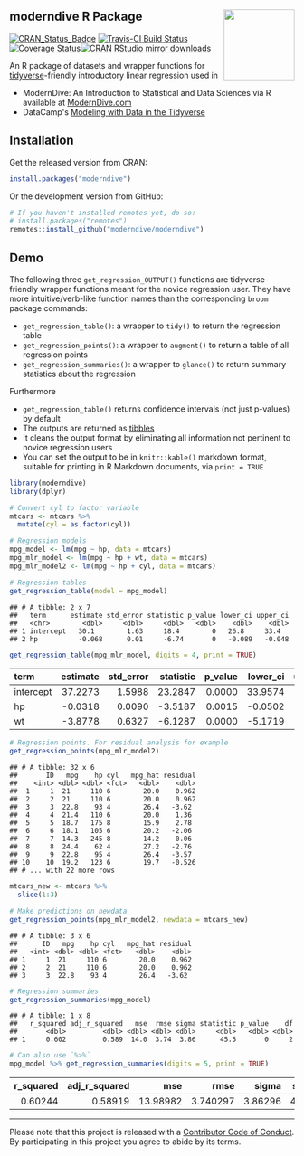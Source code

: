 
moderndive R Package <img src="https://github.com/moderndive/moderndive/blob/master/images/hex_blue_text.png?raw=true" align="right" width=125 />
-------------------------------------------------------------------------------------------------------------------------------------------------

[![CRAN\_Status\_Badge](http://www.r-pkg.org/badges/version/moderndive)](https://cran.r-project.org/package=moderndive) [![Travis-CI Build Status](https://travis-ci.org/moderndive/moderndive.svg?branch=master)](https://travis-ci.org/moderndive/moderndive) [![Coverage Status](https://img.shields.io/codecov/c/github/moderndive/moderndive/master.svg)](https://codecov.io/github/moderndive/moderndive?branch=master)[![CRAN RStudio mirror downloads](http://cranlogs.r-pkg.org/badges/moderndive)](http://www.r-pkg.org/pkg/moderndive)

An R package of datasets and wrapper functions for [tidyverse](https://www.tidyverse.org/)-friendly introductory linear regression used in

-   ModernDive: An Introduction to Statistical and Data Sciences via R available at [ModernDive.com](https://moderndive.com/)
-   DataCamp's [Modeling with Data in the Tidyverse](https://www.datacamp.com/courses/modeling-with-data-in-the-tidyverse)

Installation
------------

Get the released version from CRAN:

``` r
install.packages("moderndive")
```

Or the development version from GitHub:

``` r
# If you haven't installed remotes yet, do so:
# install.packages("remotes")
remotes::install_github("moderndive/moderndive")
```

Demo
----

The following three `get_regression_OUTPUT()` functions are tidyverse-friendly wrapper functions meant for the novice regression user. They have more intuitive/verb-like function names than the corresponding `broom` package commands:

-   `get_regression_table()`: a wrapper to `tidy()` to return the regression table
-   `get_regression_points()`: a wrapper to `augment()` to return a table of all regression points
-   `get_regression_summaries()`: a wrapper to `glance()` to return summary statistics about the regression

Furthermore

-   `get_regression_table()` returns confidence intervals (not just p-values) by default
-   The outputs are returned as [tibbles](https://blog.rstudio.com/2016/03/24/tibble-1-0-0/)
-   It cleans the output format by eliminating all information not pertinent to novice regression users
-   You can set the output to be in `knitr::kable()` markdown format, suitable for printing in R Markdown documents, via `print = TRUE`

``` r
library(moderndive)
library(dplyr)
```

``` r
# Convert cyl to factor variable
mtcars <- mtcars %>% 
  mutate(cyl = as.factor(cyl))

# Regression models
mpg_model <- lm(mpg ~ hp, data = mtcars)
mpg_mlr_model <- lm(mpg ~ hp + wt, data = mtcars)
mpg_mlr_model2 <- lm(mpg ~ hp + cyl, data = mtcars)

# Regression tables
get_regression_table(model = mpg_model)
```

    ## # A tibble: 2 x 7
    ##   term      estimate std_error statistic p_value lower_ci upper_ci
    ##   <chr>        <dbl>     <dbl>     <dbl>   <dbl>    <dbl>    <dbl>
    ## 1 intercept   30.1        1.63     18.4        0   26.8     33.4  
    ## 2 hp          -0.068      0.01     -6.74       0   -0.089   -0.048

``` r
get_regression_table(mpg_mlr_model, digits = 4, print = TRUE)
```

| term      |  estimate|  std\_error|  statistic|  p\_value|  lower\_ci|  upper\_ci|
|:----------|---------:|-----------:|----------:|---------:|----------:|----------:|
| intercept |   37.2273|      1.5988|    23.2847|    0.0000|    33.9574|    40.4972|
| hp        |   -0.0318|      0.0090|    -3.5187|    0.0015|    -0.0502|    -0.0133|
| wt        |   -3.8778|      0.6327|    -6.1287|    0.0000|    -5.1719|    -2.5837|

``` r
# Regression points. For residual analysis for example
get_regression_points(mpg_mlr_model2)
```

    ## # A tibble: 32 x 6
    ##       ID   mpg    hp cyl   mpg_hat residual
    ##    <int> <dbl> <dbl> <fct>   <dbl>    <dbl>
    ##  1     1  21     110 6        20.0    0.962
    ##  2     2  21     110 6        20.0    0.962
    ##  3     3  22.8    93 4        26.4   -3.62 
    ##  4     4  21.4   110 6        20.0    1.36 
    ##  5     5  18.7   175 8        15.9    2.78 
    ##  6     6  18.1   105 6        20.2   -2.06 
    ##  7     7  14.3   245 8        14.2    0.06 
    ##  8     8  24.4    62 4        27.2   -2.76 
    ##  9     9  22.8    95 4        26.4   -3.57 
    ## 10    10  19.2   123 6        19.7   -0.526
    ## # ... with 22 more rows

``` r
mtcars_new <- mtcars %>% 
  slice(1:3)

# Make predictions on newdata
get_regression_points(mpg_mlr_model2, newdata = mtcars_new)
```

    ## # A tibble: 3 x 6
    ##      ID   mpg    hp cyl   mpg_hat residual
    ##   <int> <dbl> <dbl> <fct>   <dbl>    <dbl>
    ## 1     1  21     110 6        20.0    0.962
    ## 2     2  21     110 6        20.0    0.962
    ## 3     3  22.8    93 4        26.4   -3.62

``` r
# Regression summaries
get_regression_summaries(mpg_model)
```

    ## # A tibble: 1 x 8
    ##   r_squared adj_r_squared   mse  rmse sigma statistic p_value    df
    ##       <dbl>         <dbl> <dbl> <dbl> <dbl>     <dbl>   <dbl> <dbl>
    ## 1     0.602         0.589  14.0  3.74  3.86      45.5       0     2

``` r
# Can also use `%>%`
mpg_model %>% get_regression_summaries(digits = 5, print = TRUE)
```

|  r\_squared|  adj\_r\_squared|       mse|      rmse|    sigma|  statistic|  p\_value|   df|
|-----------:|----------------:|---------:|---------:|--------:|----------:|---------:|----:|
|     0.60244|          0.58919|  13.98982|  3.740297|  3.86296|    45.4598|         0|    2|

------------------------------------------------------------------------

Please note that this project is released with a [Contributor Code of Conduct](CONDUCT.md). By participating in this project you agree to abide by its terms.

